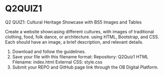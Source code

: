 # Q2QUIZ1
Q2 QUIZ1: Cultural Heritage Showcase with BS5 Images and Tables

Create a website showcasing different cultures, with images of traditional clothing, food, folk dance, or architecture. using HTML, Bootstrap, and CSS. Each should have an image, a brief description, and relevant details.

1. Download and follow the guidelines.
2. Save your file with this filename format:
      Repository: Q2Quiz1
      HTML Filename: index.html
      External CSS: style.css
3. Submit your REPO and GitHub page link through the OB Digital Platform.
